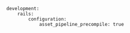 <!-- layout:code post: asset-pipeline_manifest.yml -->

```
development:
    rails:
        configuration:
            asset_pipeline_precompile: true
```
